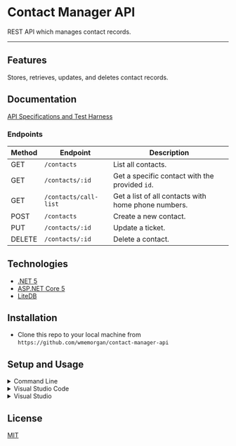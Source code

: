 # Contact Manager API
REST API which manages contact records.


---
## Features
Stores, retrieves, updates, and deletes contact records.



## Documentation

[API Specifications and Test Harness](https://cmbscontactmanagerapi.azurewebsites.net/)


### Endpoints
| Method | Endpoint                        | Description                                        |
|--------|---------------------------------|----------------------------------------------------|
| GET    | `/contacts` | List all contacts.       |
| GET    | `/contacts/:id` | Get a specific contact with the provided `id`. |
| GET    | `/contacts/call-list` | Get a list of all contacts with home phone numbers. |
| POST    | `/contacts` | Create a new contact. |
| PUT    | `/contacts/:id` | Update a ticket.                   |
| DELETE | `/contacts/:id` | Delete a contact.                            |



## Technologies

- [.NET 5](https://dotnet.microsoft.com/download)
- [ASP.NET Core 5](https://docs.microsoft.com/en-us/aspnet/core)
- [LiteDB](http://www.litedb.org/)



## Installation
- Clone this repo to your local machine from `https://github.com/wmemorgan/contact-manager-api`


## Setup and Usage
<details>
<summary>Command Line</summary>

#### Prerequisites

- [.NET SDK](https://dotnet.microsoft.com/download/dotnet)

#### Steps

1. Open directory **source\ContactManagerApi** in command line and execute **dotnet run**.
2. Open <https://localhost:5001>.

</details>

<details>
<summary>Visual Studio Code</summary>

#### Prerequisites

- [.NET SDK](https://dotnet.microsoft.com/download/dotnet)
- [Visual Studio Code](https://code.visualstudio.com)
- [C# Extension](https://marketplace.visualstudio.com/items?itemName=ms-vscode.csharp)

#### Steps

1. Open **source** directory in Visual Studio Code.
2. Press **F5**.

</details>

<details>
<summary>Visual Studio</summary>

#### Prerequisites

- [Visual Studio](https://visualstudio.microsoft.com)


#### Steps

1. Open **source\ContactManagerApi.sln** in Visual Studio.
2. Set **ContactManagerApi** as startup project.
3. Press **F5**.

</details>



## License
[MIT](https://github.com/wmemorgan/contact-manager-api/blob/master/LICENSE)